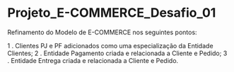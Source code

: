 # Projeto_E-COMMERCE_Desafio_01

Refinamento do Modelo de E-COMMERCE nos seguintes pontos:

1 . Clientes PJ e PF adicionados como uma especialização da Entidade Clientes;
2 . Entidade Pagamento criada e relacionada a Cliente e Pedido;
3 . Entidade Entrega criada e relacionada a Cliente e Pedido.